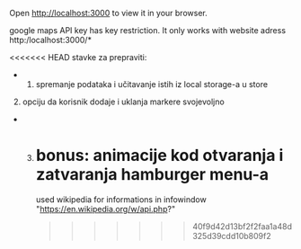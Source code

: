 Open [http://localhost:3000](http://localhost:3000) to view it in your browser.

google maps API key has key restriction. It only works with website adress http:/localhost:3000/\*

<<<<<<< HEAD
stavke za prepraviti:

- 1. spremanje podataka i učitavanje istih iz local storage-a u store

2. opciju da korisnik dodaje i uklanja markere svojevoljno

- 3. # bonus: animacije kod otvaranja i zatvaranja hamburger menu-a
     used wikipedia for informations in infowindow "https://en.wikipedia.org/w/api.php?"
     > > > > > > > 40f9d42d13bf2f2faa1a48d325d39cdd10b809f2
